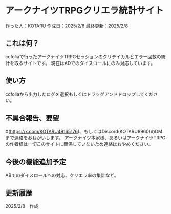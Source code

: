 # アークナイツTRPGクリエラ統計サイト
作った人：KOTARU
作成日：2025/2/8
最終更新：2025/2/8
## これは何？
ccfoliaで行ったアークナイツTRPGセッションのクリテイカルとエラー回数の統計を取るサイトです。
現在はADでのダイスロールにのみ対応しています。
## 使い方
ccfoliaから出力したログを選択もしくはドラッグアンドドロップしてください。
## 不具合報告、要望
X(https://x.com/KOTARU49165176)、もしくはDiscord(KOTARU8960)のDMまで連絡をおねがいします。
アークナイツ本家様、あるいはアークナイツTRPGの作者様は一切このサイトに関係していないため連絡はおやめください。
## 今後の機能追加予定
ABでのダイスロールへの対応、クリエラ率の集計など。
## 更新履歴
2025/2/8　作成
